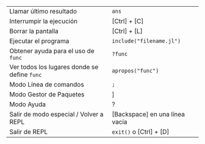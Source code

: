 |                                        |                              |
| -------------------------------------- | ---------------------------- |
| Llamar último resultado                | `ans`                        |
| Interrumpir la ejecución               | \[Ctrl\] + \[C\]             |
| Borrar la pantalla                     | \[Ctrl\] + \[L\]             |
| Ejecutar el programa                   | `include("filename.jl")`     |
| Obtener ayuda para el uso de `func`    | `?func`                      |
| Ver todos los lugares donde se define `func` | `apropos("func")`            |
| Modo Línea de comandos                 | `;`                          |
| Modo Gestor de Paquetes                | \]                           |
| Modo Ayuda                             | ?                            |
| Salir de modo especial / Volver a REPL | \[Backspace\] en una línea vacía  |
| Salir de REPL                          | `exit()` o  \[Ctrl\] + \[D\] |
